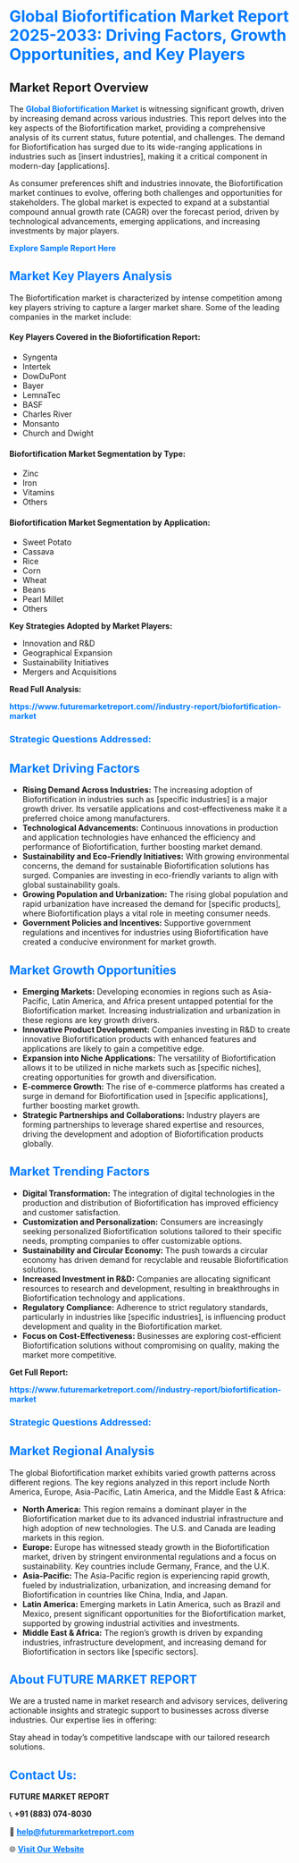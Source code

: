 <h1 style="color: #007BFF;">Global Biofortification Market Report 2025-2033: Driving Factors, Growth Opportunities, and Key Players</h1>

<section id="overview">
<h2>Market Report Overview</h2>
<p>The <a href="https://www.futuremarketreport.com//industry-report/biofortification-market" style="color: #007BFF; text-decoration: none;"><strong>Global Biofortification Market</strong></a> is witnessing significant growth, driven by increasing demand across various industries. This report delves into the key aspects of the Biofortification market, providing a comprehensive analysis of its current status, future potential, and challenges. The demand for Biofortification has surged due to its wide-ranging applications in industries such as [insert industries], making it a critical component in modern-day [applications].</p>
<p>As consumer preferences shift and industries innovate, the Biofortification market continues to evolve, offering both challenges and opportunities for stakeholders. The global market is expected to expand at a substantial compound annual growth rate (CAGR) over the forecast period, driven by technological advancements, emerging applications, and increasing investments by major players.</p>
</section>

<section id="overview">
<p><a href="https://www.futuremarketreport.com//request-sample/reportId=82849" style="color: #007BFF; text-decoration: none;"><strong>Explore Sample Report Here</strong></a></p>
</section>

<section id="key-players">
<h2 style="color: #007BFF;">Market Key Players Analysis</h2>
<p>The Biofortification market is characterized by intense competition among key players striving to capture a larger market share. Some of the leading companies in the market include:</p>
<h4>Key Players Covered in the Biofortification Report:</h4>
<ul><li>Syngenta</li><li>Intertek</li><li>DowDuPont</li><li>Bayer</li><li>LemnaTec</li><li>BASF</li><li>Charles River</li><li>Monsanto</li><li>Church and Dwight</li></ul>
<h4>Biofortification Market Segmentation by Type:</h4>
<ul><li>Zinc</li><li>Iron</li><li>Vitamins</li><li>Others</li></ul>

<h4>Biofortification Market Segmentation by Application:</h4>
<ul><li>Sweet Potato</li><li>Cassava</li><li>Rice</li><li>Corn</li><li>Wheat</li><li>Beans</li><li>Pearl Millet</li><li>Others</li></ul>
<p><strong>Key Strategies Adopted by Market Players:</strong></p>
<ul>
<li>Innovation and R&D</li>
<li>Geographical Expansion</li>
<li>Sustainability Initiatives</li>
<li>Mergers and Acquisitions</li>
</ul>
</section>

<section>
<p><strong>Read Full Analysis: </strong></p><a href="https://www.futuremarketreport.com//industry-report/biofortification-market" style="color: #007BFF; text-decoration: none;"><strong>https://www.futuremarketreport.com//industry-report/biofortification-market</strong></a>
<h3 style="color: #007BFF;">Strategic Questions Addressed:</h3>
</section>

<section id="driving-factors">
<h2 style="color: #007BFF;">Market Driving Factors</h2>
<ul>
<li><strong>Rising Demand Across Industries:</strong> The increasing adoption of Biofortification in industries such as [specific industries] is a major growth driver. Its versatile applications and cost-effectiveness make it a preferred choice among manufacturers.</li>
<li><strong>Technological Advancements:</strong> Continuous innovations in production and application technologies have enhanced the efficiency and performance of Biofortification, further boosting market demand.</li>
<li><strong>Sustainability and Eco-Friendly Initiatives:</strong> With growing environmental concerns, the demand for sustainable Biofortification solutions has surged. Companies are investing in eco-friendly variants to align with global sustainability goals.</li>
<li><strong>Growing Population and Urbanization:</strong> The rising global population and rapid urbanization have increased the demand for [specific products], where Biofortification plays a vital role in meeting consumer needs.</li>
<li><strong>Government Policies and Incentives:</strong> Supportive government regulations and incentives for industries using Biofortification have created a conducive environment for market growth.</li>
</ul>
</section>

<section id="growth-opportunities">
<h2 style="color: #007BFF;">Market Growth Opportunities</h2>
<ul>
<li><strong>Emerging Markets:</strong> Developing economies in regions such as Asia-Pacific, Latin America, and Africa present untapped potential for the Biofortification market. Increasing industrialization and urbanization in these regions are key growth drivers.</li>
<li><strong>Innovative Product Development:</strong> Companies investing in R&D to create innovative Biofortification products with enhanced features and applications are likely to gain a competitive edge.</li>
<li><strong>Expansion into Niche Applications:</strong> The versatility of Biofortification allows it to be utilized in niche markets such as [specific niches], creating opportunities for growth and diversification.</li>
<li><strong>E-commerce Growth:</strong> The rise of e-commerce platforms has created a surge in demand for Biofortification used in [specific applications], further boosting market growth.</li>
<li><strong>Strategic Partnerships and Collaborations:</strong> Industry players are forming partnerships to leverage shared expertise and resources, driving the development and adoption of Biofortification products globally.</li>
</ul>
</section>

<section id="trending-factors">
<h2 style="color: #007BFF;">Market Trending Factors</h2>
<ul>
<li><strong>Digital Transformation:</strong> The integration of digital technologies in the production and distribution of Biofortification has improved efficiency and customer satisfaction.</li>
<li><strong>Customization and Personalization:</strong> Consumers are increasingly seeking personalized Biofortification solutions tailored to their specific needs, prompting companies to offer customizable options.</li>
<li><strong>Sustainability and Circular Economy:</strong> The push towards a circular economy has driven demand for recyclable and reusable Biofortification solutions.</li>
<li><strong>Increased Investment in R&D:</strong> Companies are allocating significant resources to research and development, resulting in breakthroughs in Biofortification technology and applications.</li>
<li><strong>Regulatory Compliance:</strong> Adherence to strict regulatory standards, particularly in industries like [specific industries], is influencing product development and quality in the Biofortification market.</li>
<li><strong>Focus on Cost-Effectiveness:</strong> Businesses are exploring cost-efficient Biofortification solutions without compromising on quality, making the market more competitive.</li>
</ul>
</section>

<section>
<p><strong>Get Full Report: </strong></p><a href="https://www.futuremarketreport.com//industry-report/biofortification-market" style="color: #007BFF; text-decoration: none;"><strong>https://www.futuremarketreport.com//industry-report/biofortification-market</strong></a>
<h3 style="color: #007BFF;">Strategic Questions Addressed:</h3>
</section>


<section id="regional-analysis">
<h2 style="color: #007BFF;">Market Regional Analysis</h2>
<p>The global Biofortification market exhibits varied growth patterns across different regions. The key regions analyzed in this report include North America, Europe, Asia-Pacific, Latin America, and the Middle East & Africa:</p>
<ul>
<li><strong>North America:</strong> This region remains a dominant player in the Biofortification market due to its advanced industrial infrastructure and high adoption of new technologies. The U.S. and Canada are leading markets in this region.</li>
<li><strong>Europe:</strong> Europe has witnessed steady growth in the Biofortification market, driven by stringent environmental regulations and a focus on sustainability. Key countries include Germany, France, and the U.K.</li>
<li><strong>Asia-Pacific:</strong> The Asia-Pacific region is experiencing rapid growth, fueled by industrialization, urbanization, and increasing demand for Biofortification in countries like China, India, and Japan.</li>
<li><strong>Latin America:</strong> Emerging markets in Latin America, such as Brazil and Mexico, present significant opportunities for the Biofortification market, supported by growing industrial activities and investments.</li>
<li><strong>Middle East & Africa:</strong> The region’s growth is driven by expanding industries, infrastructure development, and increasing demand for Biofortification in sectors like [specific sectors].</li>
</ul>
</section>

<footer>
<h2 style="color: #007BFF;">About FUTURE MARKET REPORT</h2>
<p>We are a trusted name in market research and advisory services, delivering actionable insights and strategic support to businesses across diverse industries. Our expertise lies in offering:</p>

<p>Stay ahead in today’s competitive landscape with our tailored research solutions.</p>

<h2 style="color: #007BFF;">Contact Us:</h2>
<p><strong>FUTURE MARKET REPORT</strong></p>
<p>📞 <strong>+91 (883) 074-8030</strong></p>
<p>📧 <strong><a href="mailto:help@futuremarketreport.com" style="color: #007BFF;">help@futuremarketreport.com</a></strong></p>
<p>🌐 <strong><a href="https://www.futuremarketreport.com/" style="color: #007BFF;">Visit Our Website</a></strong></p>
</footer>